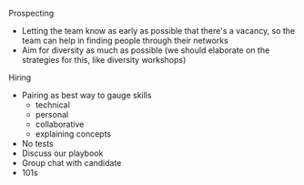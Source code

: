 Prospecting
- Letting the team know as early as possible that there's a vacancy, so the team can help in finding people through their networks
- Aim for diversity as much as possible (we should elaborate on the strategies for this, like diversity workshops)

Hiring
- Pairing as best way to gauge skills
  - technical
  - personal
  - collaborative
  - explaining concepts
- No tests
- Discuss our playbook
- Group chat with candidate
- 101s
